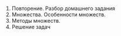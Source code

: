 1. Повторение. Разбор домашнего задания
1. Множества. Особенности множеств.
1. Методы множеств.
1. Решение задач
